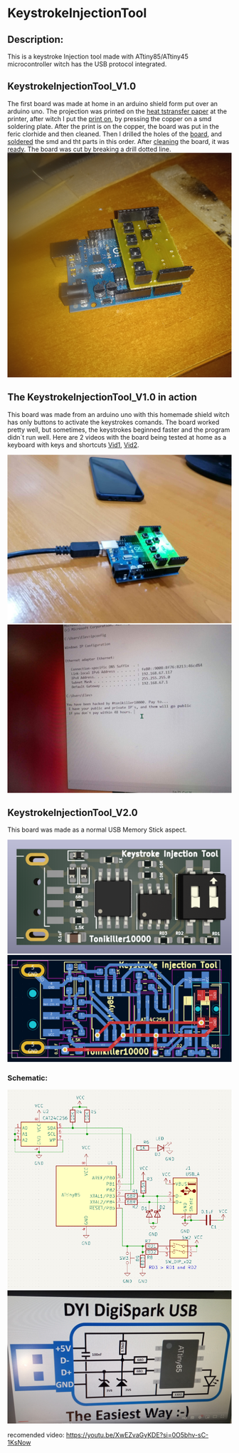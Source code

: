 # KeystrokeInjectionTool

## Description:
This is a keystroke Injection tool made with ATtiny85/ATtiny45 microcontroller witch has the USB protocol integrated.

## KeystrokeInjectionTool_V1.0
The first board was made at home in an arduino shield form put over an arduino uno. The projection was printed on the [heat tstransfer paper](https://github.com/Tonikiller10000/KeystrokeInjectionTool/blob/main/KeystrokeInjectionTool_V1.0/KeystrokeInjectionTool_Pictures/f.jpg) at the printer, after witch I put the [print on](https://github.com/Tonikiller10000/KeystrokeInjectionTool/blob/main/KeystrokeInjectionTool_V1.0/KeystrokeInjectionTool_Pictures/ff.jpg), by pressing the copper on a smd soldering plate. After the print is on the copper, the board was put in the feric clorhide and then cleaned. Then I drilled the holes of the [board](https://github.com/Tonikiller10000/KeystrokeInjectionTool/blob/main/KeystrokeInjectionTool_V1.0/KeystrokeInjectionTool_Pictures/fff.jpg), and [soldered](https://github.com/Tonikiller10000/KeystrokeInjectionTool/blob/main/KeystrokeInjectionTool_V1.0/KeystrokeInjectionTool_Pictures/c4.jpg) the smd and tht parts in this order. After [cleaning](https://github.com/Tonikiller10000/KeystrokeInjectionTool/blob/main/KeystrokeInjectionTool_V1.0/KeystrokeInjectionTool_Pictures/ffff.jpg) the board, it was [ready](https://github.com/Tonikiller10000/KeystrokeInjectionTool/blob/main/KeystrokeInjectionTool_V1.0/KeystrokeInjectionTool_Pictures/fffff.jpg). The board was cut by breaking a drill dotted line.
<img src="https://github.com/Tonikiller10000/KeystrokeInjectionTool/blob/main/KeystrokeInjectionTool_V1.0/KeystrokeInjectionTool_Pictures/c22.jpg">

## The KeystrokeInjectionTool_V1.0 in action
This board was made from an arduino uno with this homemade shield witch has only buttons to activate the keystrokes comands.
The board worked pretty well, but sometimes, the keystrokes beginned faster and the program didn\`t run well. Here are 2 videos with the board being tested at home as a keyboard with keys and shortcuts [Vid1](https://github.com/Tonikiller10000/KeystrokeInjectionTool/blob/main/KeystrokeInjectionTool_V1.0/KeystrokeInjectionTool_Pictures/f1.mp4), [Vid2](https://github.com/Tonikiller10000/KeystrokeInjectionTool/blob/main/KeystrokeInjectionTool_V1.0/KeystrokeInjectionTool_Pictures/f2.mp4).

<img src="https://github.com/Tonikiller10000/KeystrokeInjectionTool/blob/main/KeystrokeInjectionTool_V1.0/KeystrokeInjectionTool_Pictures/r1.jpeg">
<img src="https://github.com/Tonikiller10000/KeystrokeInjectionTool/blob/main/KeystrokeInjectionTool_V1.0/KeystrokeInjectionTool_Pictures/r2.jpeg">








## KeystrokeInjectionTool_V2.0
This board was made as a normal USB Memory Stick aspect. 

<img src="https://github.com/Tonikiller10000/KeystrokeInjectionTool/blob/main/KeystrokeInjectionTool_V2.0/KeystrokeInjTool_Pictures/p5.png">
<img src="https://github.com/Tonikiller10000/KeystrokeInjectionTool/blob/main/KeystrokeInjectionTool_V2.0/KeystrokeInjTool_Pictures/p4.png">

### Schematic:
<img src="https://github.com/Tonikiller10000/KeystrokeInjectionTool/blob/main/KeystrokeInjectionTool_V2.0/KeystrokeInjTool_Pictures/p3.png">


<img src="https://github.com/Tonikiller10000/KeystrokeInjectionTool/blob/main/KeystrokeInjectionTool_V2.0/KeystrokeInjTool_Pictures/p1.jpg">




recomended video: https://youtu.be/XwEZvaGyKDE?si=0O5bhv-sC-1KsNow

